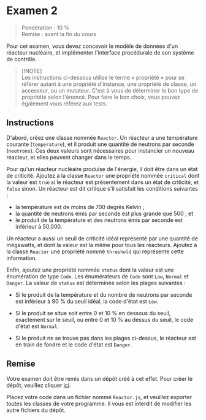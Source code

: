 # Examen 2

> Pondération : 10 %\
> Remise : avant la fin du cours

Pour cet examen, vous devez concevoir le modèle de données d'un réacteur
nucléaire, et implémenter l'interface procédurale de son système de
contrôle.

> [!NOTE]\
> Les instructions ci-dessous utilise le terme « propriété » pour se
> référer autant à une propriété d'instance, une propriété de classe, un
> accesseur, ou un mutateur. C'est à vous de déterminer le bon type de
> propritété selon l'énoncé. Pour faire le bon choix, vous pouvez
> également vous référez aux tests.

## Instructions

D'abord, créez une classe nommée `Reactor`. Un réacteur a une
température courante (`temperature`), et il produit une quantité de
neutrons par seconde (`neutrons`). Ces deux valeurs sont nécessaires
pour instancier un nouveau réacteur, et elles peuvent changer dans le
temps.

Pour qu'un réacteur nucléaire produise de l'énergie, il doit être dans
un état de criticité. Ajoutez à la classe `Reactor` une propriété nommée
`critical` dont la valeur est `true` si le réacteur est présentement
dans un état de criticité, et `false` sinon. Un réacteur est dit
critique s'il satisfait les conditions suivantes :

- la température est de moins de 700 degrés Kelvin ;
- la quantité de neutrons émis par seconde est plus grande que 500 ; et
- le produit de la température et des neutrons émis par seconde est
  inférieur à 50,000.

Un réacteur a aussi un seuil de criticité idéal représenté par une
quantité de mégawatts, et dont la valeur est la même pour tous les
réacteurs. Ajoutez à la classe `Reactor` une propriété nommé `threshold`
qui représente cette information.

Enfin, ajoutez une propriété nommée `status` dont la valeur est une
énumération de type `Code`. Les énumérateurs de `Code` sont `Low`,
`Normal` et `Danger`. La valeur de `status` est déterminée selon les
plages suivantes :

- Si le produit de la température et du nombre de neutrons par seconde
  est inférieur à 90 % du seuil idéal, la code d'état est `Low`.

- Si le produit se situe soit entre 0 et 10 % en dessous du seuil,
  exactement sur le seuil, ou entre 0 et 10 % au dessus du seuil, le
  code d'état est `Normal`.

- Si le produit ne se trouve pas dans les plages ci-dessus, le réacteur
  est en train de fondre et le code d'état est `Danger`.

## Remise

Votre examen doit être remis dans un dépôt créé à cet effet. Pour créer
le dépôt, veuillez cliquer [ici][Classroom].

Placez votre code dans un fichier nommé `Reactor.js`, et veuillez
exporter toutes les classes de votre programme. Il vous est interdit de
modifier les autre fichiers du dépôt.

[Classroom]: https://classroom.github.com/a/jplPHCqE
